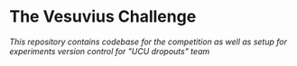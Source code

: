 # The Vesuvius Challenge
*This repository contains codebase for the competition as well as setup for experiments version control for "UCU dropouts" team*
